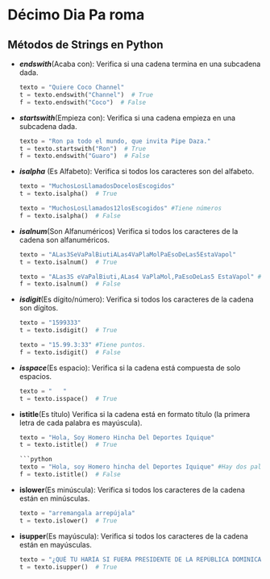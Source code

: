 # Décimo Dia Pa roma

## Métodos de Strings en Python
- **_endswith_**(Acaba con): Verifica si una cadena termina en una subcadena dada.
  ```python
  texto = "Quiere Coco Channel"
  t = texto.endswith("Channel")  # True
  f = texto.endswith("Coco")  # False
  ```

- **_startswith_**(Empieza con): Verifica si una cadena empieza en una subcadena dada.
  ```python
  texto = "Ron pa todo el mundo, que invita Pipe Daza."
  t = texto.startswith("Ron")  # True
  f = texto.endswith("Guaro")  # False
  ```

- **_isalpha_** (Es Alfabeto): Verifica si todos los caracteres son del alfabeto.
  ```python
  texto = "MuchosLosLlamadosDocelosEscogidos"
  t = texto.isalpha()  # True
  ```
  ```python
  texto = "MuchosLosLlamados12losEscogidos" #Tiene números
  f = texto.isalpha()  # False
  ```
  
- **_isalnum_**(Son Alfanuméricos) Verifica si todos los caracteres de la cadena son alfanuméricos.
  ```python
  texto = "ALas3SeVaPalBiutiALas4VaPlaMolPaEsoDeLas5EstaVapol"
  t = texto.isalnum()  # True
  ```
  ```python
  texto = "ALas3S eVaPalBiuti,ALas4 VaPlaMol,PaEsoDeLas5 EstaVapol" #Tiene comas y espacios
  f = texto.isalnum()  # False
  ```

- **_isdigit_**(Es dígito/número): Verifica si todos los caracteres de la cadena son dígitos.
  ```python
  texto = "1599333"
  t = texto.isdigit()  # True
  ```
  ```python
  texto = "15.99.3:33" #Tiene puntos.
  f = texto.isdigit()  # False
  ```

- **_isspace_**(Es espacio): Verifica si la cadena está compuesta de solo espacios.
  ```python
  texto = "   "
  t = texto.isspace()  # True

- **istitle**(Es título) Verifica si la cadena está en formato título (la primera letra de cada palabra es mayúscula).
  ```python
  texto = "Hola, Soy Homero Hincha Del Deportes Iquique"
  t = texto.istitle()  # True

  ```python
  texto = "Hola, soy Homero hincha del Deportes Iquique" #Hay dos palabras que no tienen formato de Título.
  f = texto.istitle()  # False

- **islower**(Es minúscula): Verifica si todos los caracteres de la cadena están en minúsculas.
  ```python
  texto = "arremangala arrepújala"
  t = texto.islower()  # True
  ```
- **isupper**(Es mayúscula): Verifica si todos los caracteres de la cadena están en mayúsculas.
  ```python
  texto = "¿QUÉ TU HARÍA SI FUERA PRESIDENTE DE LA REPÚBLICA DOMINICANA?" #FUTBOL EN PAZ
  t = texto.isupper()  # True
  ```

